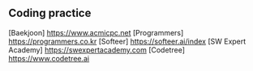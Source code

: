 ## Coding practice
[Baekjoon] https://www.acmicpc.net
[Programmers] https://programmers.co.kr
[Softeer] https://softeer.ai/index
[SW Expert Academy] https://swexpertacademy.com
[Codetree] https://www.codetree.ai
